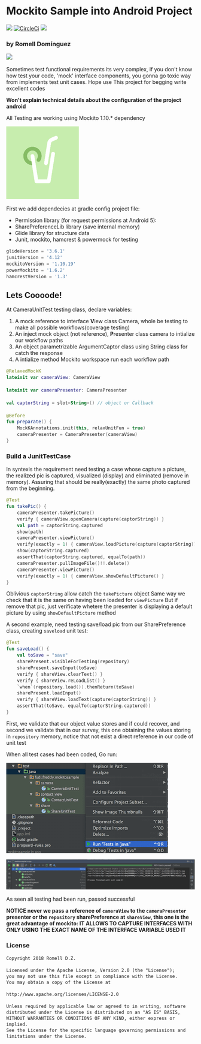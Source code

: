 # Mockito Sample into Android Project
[![](https://img.shields.io/badge/language-ES-blue.svg)](./README.es)
[![CircleCi](https://img.shields.io/circleci/project/github/romellfudi/MockitoSample.svg)](https://circleci.com/gh/romellfudi/MockitoSample/tree/master)
[![](https://github.com/romellfudi/MockitoSample/workflows/Android%20CI/badge.svg)](https://github.com/romellfudi/MockitoSample/actions)

### by Romell Domínguez
[![](https://raw.githubusercontent.com/romellfudi/assets/master/favicon.ico)](https://www.romellfudi.com/)

Sometimes test functional requirements its very complex, if you don't know how test your code, 'mock' interface components, you gonna go toxic way from implements test unit cases. Hope use This project for begging write excellent codes

**Won't explain technical details about the configuration of the project android**

All Testing are working using  Mockito 1.10.* dependency

[![center](snapshot/mockito.png)](https://github.com/mockito/mockito)

First we add dependecies at gradle config project file:

- Permission library (for request permissions at Android 5):
- SharePreferenceLib library (save internal memory)
- Glide library for structure data
- Junit, mockito, hamcrest & powermock for testing

```groovy
glideVersion = '3.6.1'
junitVersion = '4.12'
mockitoVersion = '1.10.19'
powerMockito = '1.6.2'
hamcrestVersion = '1.3'
```

## Lets Coooode! 

At CameraUnitTest testing class, declare variables: 
1.  A mock reference to interface **V**iew class Camera, whole be testing to make all possible workflows(coverage testing)
2.  An inject mock object (not reference), **P**resenter class camera to intialize our workflow paths
3.  An object parametrizable ArgumentCaptor class using String class for catch the response 
4.  A intialize method Mockito workspace run each workflow path

```kotlin
@RelaxedMockK
lateinit var cameraView: CameraView

lateinit var cameraPresenter: CameraPresenter

val captorString = slot<String>() // object or Callback

@Before
fun preparate() {
    MockKAnnotations.init(this, relaxUnitFun = true)
    cameraPresenter = CameraPresenter(cameraView)
}
```

### Build a JunitTestCase
In syntexis the requirement need testing a case whose capture a picture, the realized pic is captured, visualized (display) and eliminated (remove in memory). Assuring that should be really(exactly) the same photo captured from the beginning.

```kotlin
@Test
fun takePic() {
    cameraPresenter.takePicture()
    verify { cameraView.openCamera(capture(captorString)) }
    val path = captorString.captured
    show(path)
    cameraPresenter.viewPicture()
    verify(exactly = 1) { cameraView.loadPicture(capture(captorString)) }
    show(captorString.captured)
    assertThat(captorString.captured, equalTo(path))
    cameraPresenter.pullImageFile()!!.delete()
    cameraPresenter.viewPicture()
    verify(exactly = 1) { cameraView.showDefaultPicture() }
}
```
Oblivious `captorString` allow catch the `takePicture` object
Same way we check that it is the same on having been loaded for `viewPicture`
But if remove that pic, just verificate whetere the presenter is displaying a default picture by using  `showDefaultPicture` method

A second example, need testing save/load pic from  our SharePreference class, creating `saveload` unit test:

```kotlin
@Test
fun saveLoad() {
    val toSave = "save"
    sharePresent.visibleForTesting(repository)
    sharePresent.saveInput(toSave)
    verify { shareView.clearText() }
    verify { shareView.reLoadList() }
    `when`(repository.load()).thenReturn(toSave)
    sharePresent.loadInput()
    verify { shareView.loadText(capture(captorString)) }
    assertThat(toSave, equalTo(captorString.captured))
}
```

First, we validate that our object value stores and if could recover, and second we validate that in our survey, this one obtaining the values storing in `repository` memory, notice that not exist a direct reference in our code of unit test

When all test cases had been coded, Go run:

![center](snapshot/a.png#center)

![center](snapshot/e.png#center) 

As seen all testing had been run, passed successful

**NOTICE never we pass a reference of `cameraView` to the `cameraPresenter` presenter or the  `repository` sharePreference at `shareView`, this one is the great advantage of mockito: IT ALLOWS TO CAPTURE INTERFACES WITH ONLY USING THE EXACT NAME OF THE INTERFACE VARIABLE USED IT**

### License
```
Copyright 2018 Romell D.Z.

Licensed under the Apache License, Version 2.0 (the "License");
you may not use this file except in compliance with the License.
You may obtain a copy of the License at

http://www.apache.org/licenses/LICENSE-2.0

Unless required by applicable law or agreed to in writing, software
distributed under the License is distributed on an "AS IS" BASIS,
WITHOUT WARRANTIES OR CONDITIONS OF ANY KIND, either express or implied.
See the License for the specific language governing permissions and
limitations under the License.
```

<style>
img[src*='#center'] { 
    width:500px;
    display: block;
    margin: auto;
}
</style>